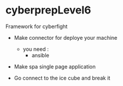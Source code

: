 # cyberprepLevel6
Framework for cyberfight 

- Make connector for deploye your machine 
  - you need :
    - ansible
- Make spa single page application

- Go connect to the ice cube and break it
